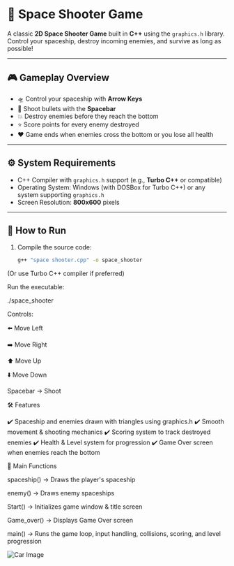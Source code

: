# 🚀 Space Shooter Game  

A classic **2D Space Shooter Game** built in **C++** using the `graphics.h` library.  
Control your spaceship, destroy incoming enemies, and survive as long as possible!  

---

## 🎮 Gameplay Overview  

- 🛸 Control your spaceship with **Arrow Keys**  
- 🔫 Shoot bullets with the **Spacebar**  
- 💥 Destroy enemies before they reach the bottom  
- ⭐ Score points for every enemy destroyed  
- ❤️ Game ends when enemies cross the bottom or you lose all health  

---

## ⚙️ System Requirements  

- C++ Compiler with `graphics.h` support (e.g., **Turbo C++** or compatible)  
- Operating System: Windows (with DOSBox for Turbo C++) or any system supporting `graphics.h`  
- Screen Resolution: **800x600** pixels  

---

## 🚀 How to Run  

1. Compile the source code:  
   ```bash
   g++ "space shooter.cpp" -o space_shooter
(Or use Turbo C++ compiler if preferred)

Run the executable:

./space_shooter


Controls:

   ⬅️ Move Left
   
   ➡️ Move Right
   
   ⬆️ Move Up
   
   ⬇️ Move Down
   
   Spacebar → Shoot

🛠️ Features

✔️ Spaceship and enemies drawn with triangles using graphics.h
✔️ Smooth movement & shooting mechanics
✔️ Scoring system to track destroyed enemies
✔️ Health & Level system for progression
✔️ Game Over screen when enemies reach the bottom

📂 Main Functions

spaceship() → Draws the player's spaceship

enemy() → Draws enemy spaceships

Start() → Initializes game window & title screen

Game_over() → Displays Game Over screen

main() → Runs the game loop, input handling, collisions, scoring, and level progression

![Car Image](images/car.png)

